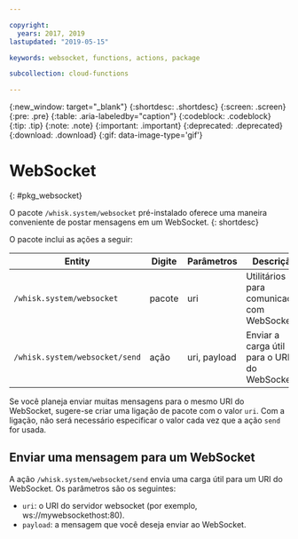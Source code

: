 ```yaml
---

copyright:
  years: 2017, 2019
lastupdated: "2019-05-15"

keywords: websocket, functions, actions, package

subcollection: cloud-functions

---
```


{:new_window: target="_blank"}
{:shortdesc: .shortdesc}
{:screen: .screen}
{:pre: .pre}
{:table: .aria-labeledby="caption"}
{:codeblock: .codeblock}
{:tip: .tip}
{:note: .note}
{:important: .important}
{:deprecated: .deprecated}
{:download: .download}
{:gif: data-image-type='gif'}

# WebSocket
{: #pkg_websocket}

O pacote `/whisk.system/websocket` pré-instalado oferece uma maneira conveniente de postar mensagens em um WebSocket.
{: shortdesc}

O pacote inclui as ações a seguir:

| Entity | Digite | Parâmetros | Descrição |
| --- | --- | --- | --- |
| `/whisk.system/websocket` | pacote | uri | Utilitários para comunicação com WebSockets |
| `/whisk.system/websocket/send` | ação | uri, payload | Enviar a carga útil para o URI do WebSocket |

Se você planeja enviar muitas mensagens para o mesmo URI do WebSocket, sugere-se criar uma ligação de pacote com o valor `uri`. Com a ligação, não será necessário especificar o valor cada vez que a ação `send` for usada.

## Enviar uma mensagem para um WebSocket

A ação `/whisk.system/websocket/send` envia uma carga útil para um URI do WebSocket. Os parâmetros são os seguintes:

- `uri`: o URI do servidor websocket (por exemplo, ws://mywebsockethost:80).
- `payload`: a mensagem que você deseja enviar ao WebSocket.

